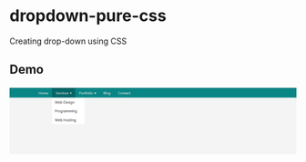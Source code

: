 # dropdown-pure-css
Creating drop-down using CSS

## Demo
<img src="https://github.com/MohammedDeveloper/dropdown-pure-css/blob/master/demo/demo2.png" />
